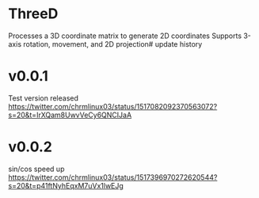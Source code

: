 # ThreeD
Processes a 3D coordinate matrix to generate 2D coordinates
Supports 3-axis rotation, movement, and 2D projection# update history
# v0.0.1
Test version released
https://twitter.com/chrmlinux03/status/1517082092370563072?s=20&t=IrXQam8UwvVeCy6QNCIJaA
# v0.0.2
sin/cos speed up
https://twitter.com/chrmlinux03/status/1517396970272620544?s=20&t=p41ftNyhEqxM7uVx1lwEJg
